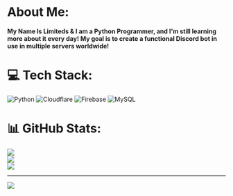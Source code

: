 #  About Me:
**My Name Is Limiteds & I am a Python Programmer, and I'm still learning more about it every day! My goal is to create a functional Discord bot in use in multiple servers worldwide!**


# 💻 Tech Stack:
![Python](https://img.shields.io/badge/python-3670A0?style=flat&logo=python&logoColor=ffdd54) ![Cloudflare](https://img.shields.io/badge/Cloudflare-F38020?style=flat&logo=Cloudflare&logoColor=white) ![Firebase](https://img.shields.io/badge/firebase-a08021?style=flat&logo=firebase&logoColor=ffcd34) ![MySQL](https://img.shields.io/badge/mysql-4479A1.svg?style=flat&logo=mysql&logoColor=white)
# 📊 GitHub Stats:
![](https://github-readme-stats.vercel.app/api?username=ImLimiteds&theme=dark&hide_border=false&include_all_commits=true&count_private=true)<br/>
![](https://github-readme-streak-stats.herokuapp.com/?user=ImLimiteds&theme=dark&hide_border=false)<br/>
![](https://github-readme-stats.vercel.app/api/top-langs/?username=ImLimiteds&theme=dark&hide_border=false&include_all_commits=true&count_private=true&layout=compact)

---
[![](https://visitcount.itsvg.in/api?id=ImLimiteds&icon=2&color=1)](https://visitcount.itsvg.in)
